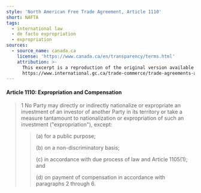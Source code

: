 ```yaml
---
style: 'North American Free Trade Agreement, Article 1110'
short: NAFTA
tags:
  - international law
  - de facto expropriation
  - expropriation
sources:
  - source_name: canada.ca
    license: 'https://www.canada.ca/en/transparency/terms.html'
    attribution: >-
      This excerpt is a reproduction of the original version available at
      https://www.international.gc.ca/trade-commerce/trade-agreements-accords-commerciaux/agr-acc/nafta-alena/fta-ale/index.aspx?lang=eng&_ga=2.58667178.1230028791.1660227712-1402126720.1660227712
---
```



#### Article 1110: Expropriation and Compensation

>  1 No Party may directly or indirectly nationalize or expropriate an investment of an investor of another Party in its territory or take a measure tantamount to nationalization or expropriation of such an investment ("expropriation"), except:
>>
>> (a) for a public purpose;
>>
>> (b) on a non-discriminatory basis;
>>
>> (c) in accordance with due process of law and Article 1105(1); and
>>
>> (d) on payment of compensation in accordance with paragraphs 2 through 6.
